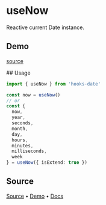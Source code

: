 # useNow
Reactive current Date instance.
## Demo

<DemoContainer>
<p class="demo-source-link"><a href="https://github.com/murongg/hooks-date/tree/main/src/useNow/demo.vue" targat="blank">source</a></p>
<Demo/>
</DemoContainer>
## Usage

```ts
import { useNow } from 'hooks-date'

const now = useNow()
// or
const { 
  now, 
  year, 
  seconds, 
  month, 
  day, 
  hours, 
  minutes, 
  milliseconds, 
  week 
} = useNow({ isExtend: true })
```


## Source

[Source](https://github.com/murongg/hooks-date/tree/main/src/useNow/index.ts) • [Demo](https://github.com/murongg/hooks-date/tree/main/src/useNow/demo.vue) • [Docs](https://github.com/murongg/hooks-date/tree/main/src/useNow/index.md)


<script setup>
import Demo from './demo.vue'
</script>
